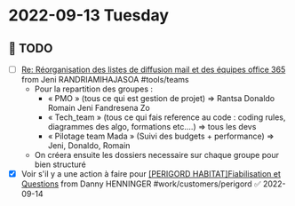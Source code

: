 # 2022-09-13 Tuesday

## 📆  TODO
- [ ] [Re: Réorganisation des listes de diffusion mail et des équipes office 365](message://%3cPAZP264MB233564158EDBCA13955C3617D26B9@PAZP264MB2335.FRAP264.PROD.OUTLOOK.COM%3e) from Jeni RANDRIAMIHAJASOA #tools/teams 
	- Pour la repartition des groupes :
		-   « PMO » (tous ce qui est gestion de projet) => Rantsa Donaldo Romain Jeni Fandresena Zo
		-   « Tech_team » (tous ce qui fais reference au code : coding rules, diagrammes des algo, formations etc.…) => tous les devs
		-   « Pilotage team Mada » (Suivi des budgets + performance) => Jeni, Donaldo, Romain
	-   On créera ensuite les dossiers necessaire sur chaque groupe pour bien structuré 
- [x] Voir s'il y a une action à faire pour [[PERIGORD HABITAT]Fiabilisation et Questions](message://%3c488c9db624d34328b2fb49e2a460146c@perigordhabitat.fr%3e) from Danny HENNINGER #work/customers/perigord ✅ 2022-09-14
